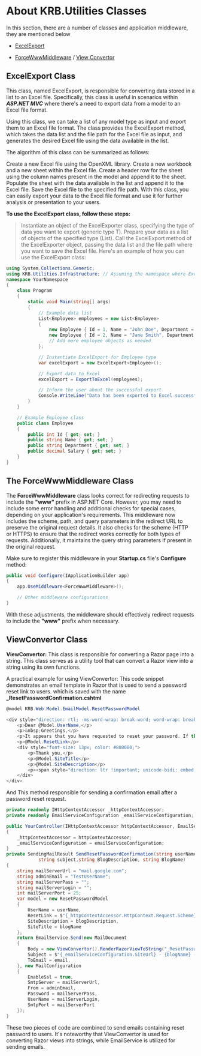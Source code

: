 # About KRB.Utilities Classes
In this section, there are a number of classes and application middleware, they are mentioned below

* [ExcelExport](#excelexport)
- [ForceWwwMiddleware](#the-forcewwwmiddleware-class)
/ [View Convertor](#viewconvertor-class)

## ExcelExport Class
This class, named ExcelExport, is responsible for converting data stored in a list to an Excel file. Specifically, this class is useful in scenarios within ***ASP.NET MVC***  where there's a need to export data from a model to an Excel file format.

Using this class, we can take a list of any model type as input and export them to an Excel file format. The class provides the ExcelExport method, which takes the data list and the file path for the Excel file as input, and generates the desired Excel file using the data available in the list.

The algorithm of this class can be summarized as follows:

Create a new Excel file using the OpenXML library.
Create a new workbook and a new sheet within the Excel file.
Create a header row for the sheet using the column names present in the model and append it to the sheet.
Populate the sheet with the data available in the list and append it to the Excel file.
Save the Excel file to the specified file path.
With this class, you can easily export your data to the Excel file format and use it for further analysis or presentation to your users.

**To use the ExcelExport class, follow these steps:**

> Instantiate an object of the ExcelExporter class, specifying the type of data you want to export (generic type T).
> Prepare your data as a list of objects of the specified type (List<T>).
> Call the ExcelExport method of the ExcelExporter object, passing the data list and the file path where you want to save the Excel file.
> Here's an example of how you can use the ExcelExport class:

```C#
using System.Collections.Generic;
using KRB.Utilities.Infrastructure; // Assuming the namespace where ExcelExport class is located
namespace YourNamespace
{
    class Program
    {
        static void Main(string[] args)
        {
            // Example data list
            List<Employee> employees = new List<Employee>
            {
                new Employee { Id = 1, Name = "John Doe", Department = "HR", Salary = 5000 },
                new Employee { Id = 2, Name = "Jane Smith", Department = "IT", Salary = 6000 },
                // Add more employee objects as needed
            };

            // Instantiate ExcelExport for Employee type
            var excelExport = new ExcelExport<Employee>();

            // Export data to Excel
            excelExport = ExportToExcel(employees);

            // Inform the user about the successful export
            Console.WriteLine("Data has been exported to Excel successfully.");
        }
    }

    // Example Employee class
    public class Employee
    {
        public int Id { get; set; }
        public string Name { get; set; }
        public string Department { get; set; }
        public decimal Salary { get; set; }
    }
}
```
## The ForceWwwMiddleware Class
The **ForceWwwMiddleware** class looks correct for redirecting requests to include the **"www"** prefix in ASP.NET Core. However, you may need to include some error handling and additional checks for special cases, depending on your application's requirements.
This middleware now includes the scheme, path, and query parameters in the redirect URL to preserve the original request details. It also checks for the scheme (HTTP or HTTPS) to ensure that the redirect works correctly for both types of requests. Additionally, it maintains the query string parameters if present in the original request.

Make sure to register this middleware in your **Startup.cs** file's **Configure** method:
```C#
public void Configure(IApplicationBuilder app)
{
    app.UseMiddleware<ForceWwwMiddleware>();

    // Other middleware configurations
}
```
With these adjustments, the middleware should effectively redirect requests to include the **"www"** prefix when necessary.


## ViewConvertor Class

**ViewConvertor:** This class is responsible for converting a Razor page into a string. This class serves as a utility tool that can convert a Razor view into a string using its own functions.

A practical example for using ViewConvertor:
This code snippet demonstrates an email template in Razor that is used to send a password reset link to users. which is saved with the name **_ResetPasswordConfirmation.cshtml**
```C#
@model KRB.Web.Model.EmailModel.ResetPasswordModel

<div style="direction: rtl; -ms-word-wrap: break-word; word-wrap: break-word;">
    <p>Dear @Model.UserName,</p>
    <p>&nbsp;Greetings,</p>
    <p>It appears that you have requested to reset your password. If this request is yours, please click on the link below. Otherwise, you can disregard this message.</p>
    <p>@Model.ResetLink</p>
    <div style="font-size: 13px; color: #808080;">
        <p>Thank you,</p>
        <p>@Model.SiteTitle</p>
        <p>@Model.SiteDescription</p>
        <p><span style="direction: ltr !important; unicode-bidi: embed;">@DateTime.Now</span></p>
    </div>
</div>
```

And This method responsible for sending a confirmation email after a password reset request.
```C#
private readonly IHttpContextAccessor _httpContextAccessor;
private readonly EmailServiceConfiguration _emailServiceConfiguration;

public YourController(IHttpContextAccessor httpContextAccessor, EmailServiceConfiguration emailServiceConfiguration)
{
    _httpContextAccessor = httpContextAccessor;
    _emailServiceConfiguration = emailServiceConfiguration;
}
private SendingMailResult SendResetPasswordConfirmation(string userName, string email, string guid,
            string subject,string BlogDescription, string BlogName)
{
    string mailServerUrl = "mail.google.com";
    string adminEmail = "TestUserName";
    string mailServerPass = "";
    string mailServerLogin = "";
    int mailServerPort = 25;
    var model = new ResetPasswordModel
    {
        UserName = userName,
        ResetLink = $"{_httpContextAccessor.HttpContext.Request.Scheme}://{_httpContextAccessor.HttpContext.Request.Host}{Url.Action("ResetPassword","ForgottenPassword", new { key = guid })}",
        SiteDescription = blogDescription,
        SiteTitle = blogName
    };
    return EmailService.Send(new MailDocument
    {
        Body = new ViewConvertor().RenderRazorViewToString("_ResetPasswordConfirmation", ControllerContext, model),
        Subject = $"{_emailServiceConfiguration.SiteUrl} - {blogName} - {subject}",
        ToEmail = email,
    }, new MailConfiguration
    {
        EnableSsl = true,
        SmtpServer = mailServerUrl,
        From = adminEmail,
        Password = mailServerPass,
        UserName = mailServerLogin,
        SmtpPort = mailServerPort
    });
}
```

These two pieces of code are combined to send emails containing reset password to users. It's noteworthy that ViewConvertor is used for converting Razor views into strings, while EmailService is utilized for sending emails.



